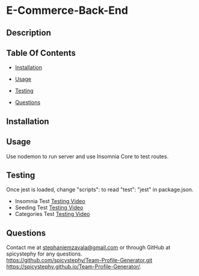 # E-Commerce-Back-End

## Description

    
## Table Of Contents
    
 * [Installation](#installation)

 * [Usage](#usage)

 * [Testing](#testing)

 * [Questions](#questions)

## Installation


## Usage
Use nodemon to run server and use Insomnia Core to test routes.


## Testing
Once jest is loaded, change "scripts": to read "test": "jest" in package.json.
* Insomnia Test [Testing Video](https://youtu.be/oTGF9DnCIZc)
* Seeding Test [Testing Video](https://youtu.be/oTGF9DnCIZc)
* Categories Test [Testing Video](https://youtu.be/oTGF9DnCIZc)

## Questions
Contact me at stephaniemzavala@gmail.com or through GitHub at spicystephy for any questions.
<br>https://github.com/spicystephy/Team-Profile-Generator.git
<br>https://spicystephy.github.io/Team-Profile-Generator/.